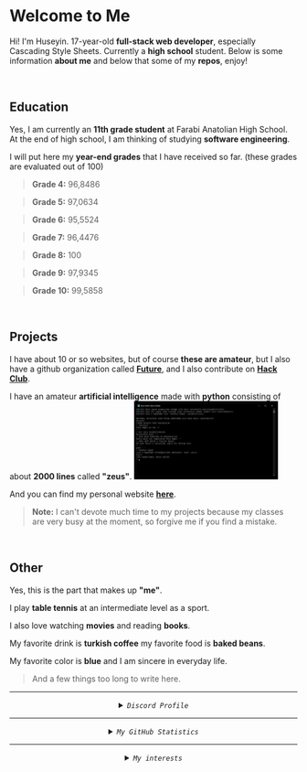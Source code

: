 
# Welcome to Me

Hi! I'm Huseyin. 17-year-old **full-stack web developer**, especially Cascading Style Sheets. Currently a **high school** student. Below is some information **about me** and below that some of my **repos**, enjoy!

<br>

## Education

Yes, I am currently an **11th grade student** at Farabi Anatolian High School. At the end of high school, I am thinking of studying **software engineering**.

I will put here my **year-end grades** that I have received so far. (these grades are evaluated out of 100)

> **Grade 4:** 96,8486

> **Grade 5:** 97,0634

> **Grade 6:** 95,5524

> **Grade 7:** 96,4476

> **Grade 8:** 100
 
> **Grade 9:** 97,9345

> **Grade 10:** 99,5858

<br>

## Projects

I have about 10 or so websites, but of course **these are amateur**, but I also have a github organization called [**Future**](https://github.com/thefuture-org/), and I also contribute on [**Hack Club**](https://github.com/hackclub).

I have an amateur **artificial intelligence** made with **python** consisting of about **2000 lines** called **"zeus"**.
<img src="./zeus.png" width="50%" height="50%">

And you can find my personal website [**here**](https://huseyincinar.netlify.app).

> **Note:** I can't devote much time to my projects because my classes are very busy at the moment, so forgive me if you find a mistake.

<br>

## Other

Yes, this is the part that makes up **"me"**.

I play **table tennis** at an intermediate level as a sport.

I also love watching **movies** and reading **books**.

My favorite drink is **turkish coffee** my favorite food is **baked beans**.

My favorite color is **blue** and I am sincere in everyday life.

> And a few things too long to write here.
    
<hr>
<details align="center" close>
  <summary><code><i>Discord Profile</i></code></summary>
<div align="center">
 <picture>
    <source alt="discord_profile" media="(prefers-color-scheme: dark)" srcset="https://lanyard-profile-readme.vercel.app/api/782246367204605953?theme=dark&animated=true&hideDiscrim=false&borderRadius=10px&idleMessage=I'm+probably+studying.">
    <img alt="discord_profile" src="https://lanyard-profile-readme.vercel.app/api/782246367204605953?theme=light&bg=809ecf&animated=true&hideDiscrim=false&borderRadius=10px&idleMessage=I'm+probably+studying.">
  </picture>
 </div>
<br>
</details>
<hr>
  
  <details align="center" close>
  <summary><code><i>My GitHub Statistics</i></code></summary>
  
  <picture>
    <source alt="github_stats" media="(prefers-color-scheme: dark)" srcset="https://github-readme-stats.vercel.app/api?username=Huseyin-Cinar&show_icons=true&count_private=true&theme=react&bg_color=0D1117&hide_border=true&custom_title=Huseyin+Cinar's+Github+Stats">
    <img alt="github_stats" src="https://github-readme-stats.vercel.app/api?username=Huseyin-Cinar&bg_color=30,e96443,904e95&title_color=fff&text_color=fff&count_private=true&custom_title=Huseyin+Cinar's+Github+Stats&icon_color=79ff97&show_icons=true">
  </picture>
  
  <picture>
    <source alt="github_streak_stats" media="(prefers-color-scheme: dark)" srcset="https://github-readme-streak-stats.herokuapp.com/?user=Huseyin-Cinar&theme=react&background=0D1117&count_private=true&hide_border=true">
    <img alt="github_langs" src="https://github-readme-streak-stats.herokuapp.com/?user=Huseyin-Cinar&theme=github-light&count_private=true&hide_border=true">
  </picture>
  
  <picture>
    <source alt="github_stats" media="(prefers-color-scheme: dark)" srcset="https://github-readme-stats.vercel.app/api/top-langs/?username=Huseyin-Cinar&layout=compact&theme=react&count_private=true&hide_border=true&bg_color=0D1117">
    <img alt="github_langs" src="https://github-readme-stats.vercel.app/api/top-langs/?username=Huseyin-Cinar&layout=compact&theme=github-light&count_private=true&hide_border=true">
  </picture>
  
</details>
  
<hr>

<details align="center" close>
  <summary><code><i>My interests</i></code></summary><br>
  <div dir="auto">
    | <code><img src="https://img.shields.io/badge/HTML5-F16529?style=for-the-badge&amp;logo=html5&amp;logoColor=white" style="max-width: 100%;"></code> | <code><img src="https://img.shields.io/badge/CSS3-1572B6?style=for-the-badge&amp;logo=css3&amp;logoColor=white" style="max-width: 100%;"></code> | <code><img src="https://img.shields.io/badge/JavaScript-F7DF1E?style=for-the-badge&amp;logo=javascript&amp;logoColor=white" style="max-width: 100%;"></code> | <code><img src="https://img.shields.io/badge/Python-239120?style=for-the-badge&amp;logo=python&amp;logoColor=white" style="max-width: 100%;"></code> | <code><img src="https://img.shields.io/badge/Markdown-000000?style=for-the-badge&amp;logo=markdown&amp;logoColor=white" style="max-width: 100%;"></code> |
    <br><br>
   | <code><img src="https://img.shields.io/badge/React-20232A?style=for-the-badge&amp;logo=react&amp;logoColor=61DAFB" style="max-width: 100%;"></code> | <code><img src="https://img.shields.io/badge/Node.js-43853D?style=for-the-badge&amp;logo=node.js&amp;logoColor=white" style="max-width: 100%;"></code> | <code><img src="https://img.shields.io/badge/Bootstrap-563D7C?style=for-the-badge&amp;logo=bootstrap&amp;logoColor=white" style="max-width: 100%;"></code> | <code><img src="https://img.shields.io/badge/jQuery-0769AD?style=for-the-badge&amp;logo=jquery&amp;logoColor=white" style="max-width: 100%;"></code> | <code><img src="https://img.shields.io/badge/TypeScript-007ACC?style=for-the-badge&amp;logo=typescript&amp;logoColor=white" style="max-width: 100%;"></code> |
    <br><br>
   | <code><img src="https://img.shields.io/badge/Netlify-00C7B7?style=for-the-badge&amp;logo=netlify&amp;logoColor=white" style="max-width: 100%;"></code> | <code><img src="https://img.shields.io/badge/Heroku-430098?style=for-the-badge&amp;logo=heroku&amp;logoColor=white" style="max-width: 100%;"></code> | <code><img src="https://img.shields.io/badge/Vercel-000000?style=for-the-badge&amp;logo=vercel&amp;logoColor=white" style="max-width: 100%;"></code> | <code><img src="https://img.shields.io/badge/Ruby-CC342D?style=for-the-badge&amp;logo=ruby&amp;logoColor=white" style="max-width: 100%;"></code> | <code><img src="https://img.shields.io/badge/Scratch-4D97FF?style=for-the-badge&amp;logo=Scratch&amp;logoColor=white" style="max-width: 100%;"></code> |
        
  </div>
</details>
